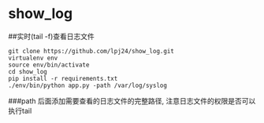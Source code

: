 # show_log

##实时(tail -f)查看日志文件

    git clone https://github.com/lpj24/show_log.git
    virtualenv env
    source env/bin/activate
    cd show_log
    pip install -r requirements.txt
    ./env/bin/python app.py -path /var/log/syslog
###path 后面添加需要查看的日志文件的完整路径, 注意日志文件的权限是否可以执行tail
